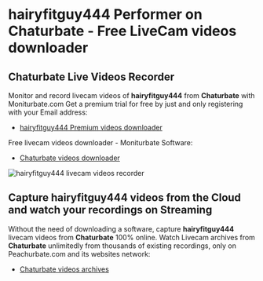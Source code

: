 # hairyfitguy444 Performer on Chaturbate - Free LiveCam videos downloader

## Chaturbate Live Videos Recorder

Monitor and record livecam videos of **hairyfitguy444** from **Chaturbate** with Moniturbate.com
Get a premium trial for free by just and only registering with your Email address:
* [hairyfitguy444 Premium videos downloader](https://moniturbate.com/request-demo-licence-key.html)

Free livecam videos downloader - Moniturbate Software:
* [Chaturbate videos downloader](https://moniturbate.com/moniturbate-download-software.html)

![hairyfitguy444 livecam videos recorder](https://peachurnet.com/templates/moniturbate-software.png)


## Capture hairyfitguy444 videos from the Cloud and watch your recordings on Streaming

Without the need of downloading a software, capture **hairyfitguy444** livecam videos from **Chaturbate** 100% online.
Watch Livecam archives from **Chaturbate** unlimitedly from thousands of existing recordings, only on Peachurbate.com and its websites network:
* [Chaturbate videos archives](https://peachurnet.com/)